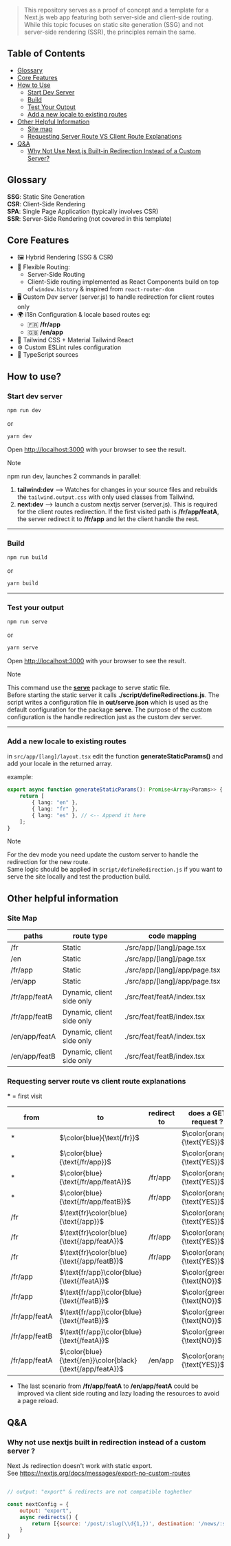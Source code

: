 > This repository serves as a proof of concept and a template for a Next.js web app featuring both server-side and client-side routing. While this topic focuses on static site generation (SSG) and not server-side rendering (SSR), the principles remain the same.

## Table of Contents
- [Glossary](#glossary)
- [Core Features](#core-features)
- [How to Use](#how-to-use)
  - [Start Dev Server](#start-dev-server)
  - [Build](#build)
  - [Test Your Output](#test-your-output)
  - [Add a new locale to existing routes](#add-a-new-locale-to-existing-routes)
- [Other Helpful Information](#other-helpful-information)
  - [Site map](#site-map)
  - [Requesting Server Route VS Client Route Explanations](#requesting-server-route-vs-client-route-explanations)
- [Q&A](#qa)
    - [Why Not Use Next.js Built-in Redirection Instead of a Custom Server?](#why-not-use-nextjs-built-in-redirection-instead-of-a-custom-server-)



## Glossary

**SSG**: Static Site Generation </br>
**CSR**: Client-Side Rendering </br>
**SPA**: Single Page Application (typically involves CSR) </br>
**SSR**: Server-Side Rendering (not covered in this template) </br>

## Core Features

- 🖼️ Hybrid Rendering (SSG & CSR)
- 🔀 Flexible Routing:
    - Server-Side Routing
    - Client-Side routing implemented as React Components build on top of `window.history` & inspired from
      `react-router-dom`
- 🖥️ Custom Dev server (server.js) to handle redirection for client routes only
- 🌍 i18n Configuration & locale based routes eg: 
  - 🇫🇷 **/fr/app**
  - 🇬🇧 **/en/app**
- 🎨 Tailwind CSS + Material Tailwind React
- ⚙️ Custom ESLint  rules configuration
- 📄 TypeScript sources

## How to use?

### Start dev server

```bash
npm run dev
```
or
```bash
yarn dev
```



Open [http://localhost:3000](http://localhost:3000) with your browser to see the result.

> [!NOTE]
> npm run dev, launches 2 commands in parallel:
> 1) **tailwind:dev** --> Watches for changes in your source files and rebuilds the `tailwind.output.css` with only used classes from Tailwind.
> 2) **next:dev** -->  launch a custom nextjs server (server.js). This is required for the client routes redirection. If
     the first visited path is **/fr/app/featA**, the server redirect it to **/fr/app** and let the client handle the rest.

___

### Build

```bash
npm run build
```
or
```bash
yarn build
```


___

### Test your output

```bash
npm run serve
```
or
```bash
yarn serve
```

Open [http://localhost:3000](http://localhost:3000) with your browser to see the result.

> [!NOTE]
> This command use the [**serve**](https://www.npmjs.com/package/serve) package to serve static file. </br> 
> Before starting the static server it calls **./script/defineRedirections.js**.
The script writes a configuration file in **out/serve.json** which is used as the default configuration for the
package **serve**. The purpose of the custom configuration is the handle redirection just as the custom dev server.

___

### Add a new locale to existing routes

in `src/app/[lang]/layout.tsx` edit the function **generateStaticParams()** and add your locale in the returned array.

example: 

```typescript
export async function generateStaticParams(): Promise<Array<Params>> {
    return [
        { lang: "en" },
        { lang: "fr" },
        { lang: "es" }, // <-- Append it here
    ];
}

```

> [!NOTE]
> For the dev mode you need update the custom server to handle the redirection for the new route. <br/>
> Same logic should be applied in `script/defineRedirection.js` if you want to serve the site locally and test the production build.



## Other helpful information

### Site Map

| paths         | route type                | code mapping                   |
|---------------|---------------------------|--------------------------------|
| /fr           | Static                    | ./src/app/[lang]/page.tsx      |
| /en           | Static                    | ./src/app/[lang]/page.tsx      |
| /fr/app       | Static                    | ./src/app/[lang]/app/page.tsx  |
| /en/app       | Static                    | ./src/app/[lang]/app/page.tsx  |
| /fr/app/featA | Dynamic, client side only | ./src/feat/featA/index.tsx |
| /fr/app/featB | Dynamic, client side only | ./src/feat/featB/index.tsx |
| /en/app/featA | Dynamic, client side only | ./src/feat/featA/index.tsx |
| /en/app/featB | Dynamic, client side only | ./src/feat/featB/index.tsx |

### Requesting server route vs client route explanations

<strong>*</strong> = first visit


| from                   | to                                                         | redirect to      | does a GET request ?         | requested  resources  |
|------------------------|------------------------------------------------------------|------------------|------------------------------|-----------------------|
| $\text{*}$             | $\color{blue}{\text{/fr}}$                                 |                  | $\color{orange}{\text{YES}}$ | out/fr.html           |
| $\text{*}$             | $\color{blue}{\text{/fr/app}}$                             |                  | $\color{orange}{\text{YES}}$ | out/fr/app.html       |
| $\text{*}$             | $\color{blue}{\text{/fr/app/featA}}$                       | $\text{/fr/app}$ | $\color{orange}{\text{YES}}$ | out/fr/app.html       |
| $\text{*}$             | $\color{blue}{\text{/fr/app/featB}}$                       | $\text{/fr/app}$ | $\color{orange}{\text{YES}}$ | out/fr/app.html       |
| $\text{/fr}$           | $\text{fr}\color{blue}{\text{/app}}$                       |                  | $\color{orange}{\text{YES}}$ | out/fr/app.html       |
| $\text{/fr}$           | $\text{fr}\color{blue}{\text{/app/featA}}$                 | $\text{/fr/app}$ | $\color{orange}{\text{YES}}$ | out/fr/app.html       |
| $\text{/fr}$           | $\text{fr}\color{blue}{\text{/app/featB}}$                 | $\text{/fr/app}$ | $\color{orange}{\text{YES}}$ | out/fr/app.html       |
| $\text{/fr/app}$       | $\text{fr/app}\color{blue}{\text{/featA}}$                 |                  | $\color{green}{\text{NO}}$   | Client side generated |
| $\text{/fr/app}$       | $\text{fr/app}\color{blue}{\text{/featB}}$                 |                  | $\color{green}{\text{NO}}$   | Client side generated |
| $\text{/fr/app/featA}$ | $\text{fr/app}\color{blue}{\text{/featB}}$                 |                  | $\color{green}{\text{NO}}$   | Client side generated |
| $\text{/fr/app/featB}$ | $\text{fr/app}\color{blue}{\text{/featA}}$                 |                  | $\color{green}{\text{NO}}$   | Client side generated |
| $\text{/fr/app/featA}$ | $\color{blue}{\text{/en}}\color{black}{\text{/app/featA}}$ | $\text{/en/app}$ | $\color{orange}{\text{YES}}$ | out/en/app.html       |

* The last scenario from **/fr/app/featA** to **/en/app/featA** could be improved via client side routing and lazy
  loading the resources to avoid a page reload. 


## Q&A

### Why not use nextjs built in redirection instead of a custom server ?

Next Js redirection doesn't work with static export.  
See https://nextjs.org/docs/messages/export-no-custom-routes
```js

// output: "export" & redirects are not compatible toghether

const nextConfig = {
    output: "export",
    async redirects() {
        return [{source: '/post/:slug(\\d{1,})', destination: '/news/:slug'}],
    }
}
```
